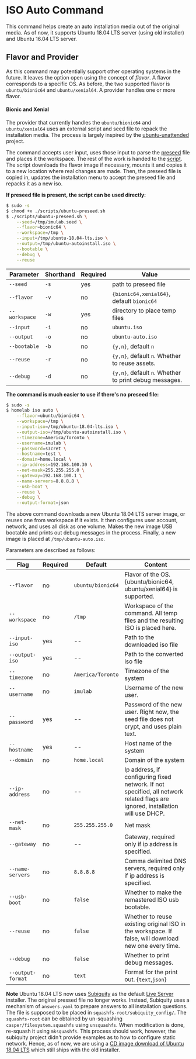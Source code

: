 # ISO Auto Command

This command helps create an auto installation media out of the original media. As of now, it supports
Ubuntu 18.04 LTS server (using old installer) and Ubuntu 16.04 LTS server.

## Flavor and Provider

As this command may potentially support other operating systems in the future. It leaves the option open using the 
concept of _flavor_. A flavor corresponds to a specific OS. As before, the two supported flavor is `ubuntu/bionic64` and
`ubuntu/xenial64`. A provider handles one or more flavor.

#### Bionic and Xenial

The provider that currently handles the `ubuntu/bionic64` and `ubuntu/xenial64`
uses an external script and seed file to repack the installation media. The process is largely inspired by the 
[ubuntu-unattended](https://github.com/netson/ubuntu-unattended) project.

The command accepts user input, uses those input to parse the [preseed](https://www.debian.org/releases/wheezy/example-preseed.txt) 
file and places it the workspace. The rest of the work is handed to the [script](https://github.com/xeha-gmbh/homelab/blob/master/iso/auto/ubuntu/ubuntu-auto.sh). 
The script downloads the flavor image if necessary, mounts it and copies it to a new location where real changes are made. 
Then, the preseed file is copied in, updates the installation menu to accept the preseed file and repacks it as a new iso.

**If preseed file is present, the script can be used directly:**

```bash
$ sudo -s
$ chmod +x ./scripts/ubuntu-preseed.sh
$ ./scripts/ubuntu-preseed.sh \
    --seed=/tmp/imulab.seed \
    --flavor=bionic64 \
    --workspace=/tmp \
    --input=/tmp/ubuntu-18.04-lts.iso \
    --output=/tmp/ubuntu-autoinstall.iso \
    --bootable \
    --debug \
    --reuse
```

|Parameter|Shorthand|Required|Value|
|---|---|---|---|
|`--seed`|`-s`|yes|path to preseed file|
|`--flavor`|`-v`|no|`{bionic64,xenial64}`, default `bionic64`|
|`--workspace`|`-w`|yes|directory to place temp files|
|`--input`|`-i`|no|`ubuntu.iso`|
|`--output`|`-o`|no|`ubuntu-auto.iso`|
|`--bootable`|`-b`|no|`{y,n}`, default `n`|
|`--reuse`|`-r`|no|`{y,n}`, default `n`. Whether to reuse assets.|
|`--debug`|`-d`|no|`{y,n}`, default `n`. Whether to print debug messages.|

**The command is much easier to use if there's no preseed file:**

```bash
$ sudo -s
$ homelab iso auto \
    --flavor=ubuntu/bionic64 \
    --workspace=/tmp \
    --input-iso=/tmp/ubuntu-18.04-lts.iso \
    --output-iso=/tmp/ubuntu-autoinstall.iso \
    --timezone=America/Toronto \
    --username=imulab \
    --password=s3cret \
    --hostname=test \
    --domain=home.local \
    --ip-address=192.168.100.30 \
    --net-mask=255.255.255.0 \
    --gateway=192.168.100.1 \
    --name-servers=8.8.8.8 \
    --usb-boot \
    --reuse \
    --debug \
    --output-format=json
```

The above command downloads a new Ubuntu 18.04 LTS server image, or reuses one from workspace if it exists. It then configures
user account, network, and uses all disk as one volume. Makes the new image USB bootable and prints out debug messages in the
process. Finally, a new image is placed at `/tmp/ubuntu-auto.iso`.

Parameters are described as follows:

|Flag|Required|Default|Content|
|---|---|---|---|
|`--flavor`|no|`ubuntu/bionic64`|Flavor of the OS. {ubuntu/bionic64, ubuntu/xenial64} is supported.|
|`--workspace`|no|`/tmp`|Workspace of the command. All temp files and the resulting ISO is placed here.|
|`--input-iso`|yes|--|Path to the downloaded iso file|
|`--output-iso`|yes|--|Path to the converted iso file|
|`--timezone`|no|`America/Toronto`|Timezone of the system|
|`--username`|no|`imulab`|Username of the new user.|
|`--password`|yes|--|Password of the new user. Right now, the seed file does not crypt, and uses plain text.|
|`--hostname`|yes|--|Host name of the system|
|`--domain`|no|`home.local`|Domain of the system|
|`--ip-address`|no|--|Ip address, if configuring fixed network. If not specified, all network related flags are ignored, installation will use DHCP.|
|`--net-mask`|no|`255.255.255.0`|Net mask|
|`--gateway`|no|--|Gateway, required only if ip address is specified.|
|`--name-servers`|no|`8.8.8.8`|Comma delimited DNS servers, required only if ip address is specified.|
|`--usb-boot`|no|`false`|Whether to make the remastered ISO usb bootable.|
|`--reuse`|no|`false`|Whether to reuse existing original ISO in the workspace. If false, will download new one every time.|
|`--debug`|no|`false`|Whether to print debug messages.|
|`--output-format`|no|`text`|Format for the print out. {`text`,`json`}|

**Note** Ubuntu 18.04 LTS now uses [Subiquity](https://github.com/CanonicalLtd/subiquity) as the default 
[Live Server](http://releases.ubuntu.com/bionic/) installer. The original pressed file no longer works. Instead, Subiquity
uses a mechanism of `answers.yaml` to prepare answers to all installation questions. The file is supposed to be placed in
`squashfs-root/subiquity_config/`. The `squashfs-root` can be obtained by un-squashing `casper/filesystem.squashfs` using 
`unsquashfs`. When modification is done, re-squash it using `mksquashfs`. This process should work, however, the subiquity
project didn't provide examples as to how to configure static network. Hence, as of now, we are using a 
[CD image download of Ubuntu 18.04 LTS](http://cdimage.ubuntu.com/ubuntu/releases/18.04/release/ubuntu-18.04.2-server-amd64.iso) which still ships with the old installer. 